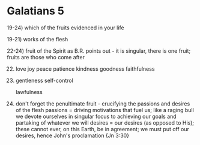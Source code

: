 # Galatians 5


19-24) which of the fruits evidenced in your life

19-21) works of the flesh

22-24) fruit of the Spirit
	as B.R. points out - it is singular, there is one fruit; fruits are those who come after

22)
	love
	joy
	peace
	patience
	kindness
	goodness
	faithfulness

23)
	gentleness
	self-control

	lawfulness

24) don't forget the penultimate fruit - crucifying the passions and desires of the flesh
	passions = driving motivations that fuel us; like a raging bull we devote ourselves in singular focus to achieving our goals and partaking of whatever we will
	desires = our desires (as opposed to His); these cannot ever, on this Earth, be in agreement; we must put off our desires, hence John's proclamation {Jn 3:30}
